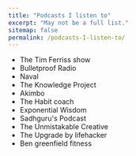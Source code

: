 ```yaml
---
title: "Podcasts I listen to"
excerpt: "May not be a full list."
sitemap: false
permalink: /podcasts-I-listen-to/
---
```


* The Tim Ferriss show
* Bulletproof Radio
* Naval
* The Knowledge Project
* Akimbo
* The Habit coach
* Exponential Wisdom
* Sadhguru's Podcast
* The Unmistakable Creative
* The Upgrade by lifehacker
* Ben greenfield fitness
